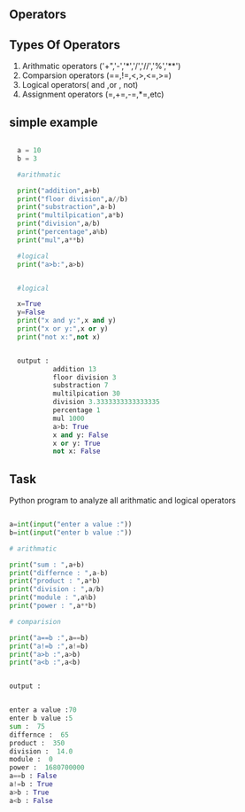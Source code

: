 ## Operators 

## Types Of Operators

1. Arithmatic operators ('+",'-','*','/','//','%','**')
2. Comparsion operators (==,!=,<,>,<=,>=)
3. Logical operators( and ,or , not)
4. Assignment operators (=,+=,-=,*=,etc)



## simple example

```python

  a = 10
  b = 3

  #arithmatic

  print("addition",a+b)
  print("floor division",a//b)
  print("substraction",a-b)
  print("multilpication",a*b)
  print("division",a/b)
  print("percentage",a%b)
  print("mul",a**b)

  #logical
  print("a>b:",a>b)


  #logical

  x=True
  y=False
  print("x and y:",x and y)
  print("x or y:",x or y)
  print("not x:",not x)


  output : 
           addition 13
           floor division 3
           substraction 7
           multilpication 30
           division 3.3333333333333335
           percentage 1
           mul 1000
           a>b: True
           x and y: False
           x or y: True
           not x: False
```

## Task

Python program to analyze all arithmatic and logical operators

```python

a=int(input("enter a value :"))
b=int(input("enter b value :"))

# arithmatic

print("sum : ",a+b)
print("differnce : ",a-b)
print("product : ",a*b)
print("division : ",a/b)
print("module : ",a%b)
print("power : ",a**b)

# comparision

print("a==b :",a==b)
print("a!=b :",a!=b)
print("a>b :",a>b)
print("a<b :",a<b)


output : 


enter a value :70
enter b value :5
sum :  75
differnce :  65
product :  350
division :  14.0
module :  0
power :  1680700000
a==b : False
a!=b : True
a>b : True
a<b : False

